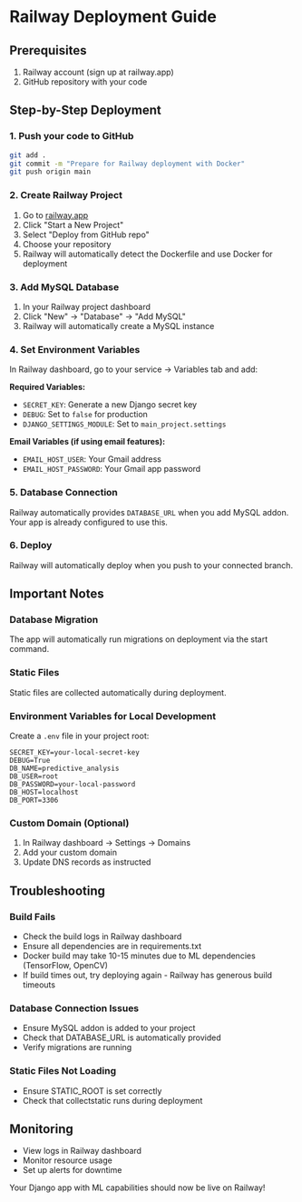 # Railway Deployment Guide

## Prerequisites
1. Railway account (sign up at railway.app)
2. GitHub repository with your code

## Step-by-Step Deployment

### 1. Push your code to GitHub
```bash
git add .
git commit -m "Prepare for Railway deployment with Docker"
git push origin main
```

### 2. Create Railway Project
1. Go to [railway.app](https://railway.app)
2. Click "Start a New Project"
3. Select "Deploy from GitHub repo"
4. Choose your repository
5. Railway will automatically detect the Dockerfile and use Docker for deployment

### 3. Add MySQL Database
1. In your Railway project dashboard
2. Click "New" → "Database" → "Add MySQL"
3. Railway will automatically create a MySQL instance

### 4. Set Environment Variables
In Railway dashboard, go to your service → Variables tab and add:

**Required Variables:**
- `SECRET_KEY`: Generate a new Django secret key
- `DEBUG`: Set to `false` for production
- `DJANGO_SETTINGS_MODULE`: Set to `main_project.settings`

**Email Variables (if using email features):**
- `EMAIL_HOST_USER`: Your Gmail address
- `EMAIL_HOST_PASSWORD`: Your Gmail app password

### 5. Database Connection
Railway automatically provides `DATABASE_URL` when you add MySQL addon.
Your app is already configured to use this.

### 6. Deploy
Railway will automatically deploy when you push to your connected branch.

## Important Notes

### Database Migration
The app will automatically run migrations on deployment via the start command.

### Static Files
Static files are collected automatically during deployment.

### Environment Variables for Local Development
Create a `.env` file in your project root:
```
SECRET_KEY=your-local-secret-key
DEBUG=True
DB_NAME=predictive_analysis
DB_USER=root
DB_PASSWORD=your-local-password
DB_HOST=localhost
DB_PORT=3306
```

### Custom Domain (Optional)
1. In Railway dashboard → Settings → Domains
2. Add your custom domain
3. Update DNS records as instructed

## Troubleshooting

### Build Fails
- Check the build logs in Railway dashboard
- Ensure all dependencies are in requirements.txt
- Docker build may take 10-15 minutes due to ML dependencies (TensorFlow, OpenCV)
- If build times out, try deploying again - Railway has generous build timeouts

### Database Connection Issues
- Ensure MySQL addon is added to your project
- Check that DATABASE_URL is automatically provided
- Verify migrations are running

### Static Files Not Loading
- Ensure STATIC_ROOT is set correctly
- Check that collectstatic runs during deployment

## Monitoring
- View logs in Railway dashboard
- Monitor resource usage
- Set up alerts for downtime

Your Django app with ML capabilities should now be live on Railway!